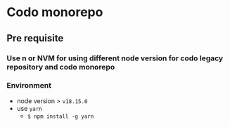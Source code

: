# Codo monorepo

## Pre requisite

### Use n or NVM for using different node version for codo legacy repository and codo monorepo

### Environment

- node version > `v18.15.0`
- use `yarn`
  - `$ npm install -g yarn`
